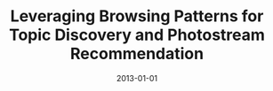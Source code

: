---
title: "Leveraging Browsing Patterns for Topic Discovery and Photostream Recommendation"
collection: publications
date: 2013-01-01
year: 2013
venue: 'International AAAI Conference on Web and Social Media (ICWSM)'
paperurl: 'https://docs.google.com/file/d/0B0_e6k3kQKEubEZfZnQwckNjQXM/edit?usp=sharing'
resourceslug: no_resource
authors: 'L. Chiarandini†, P.A. Grabowicz†, M. Trevisiol, A. Jaimes'
---